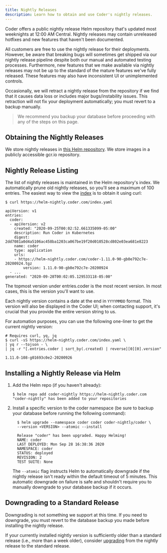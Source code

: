 ```yaml
---
title: Nightly Releases
description: Learn how to obtain and use Coder's nightly releases.
---
```


Coder offers a public nightly release Helm repository that's updated most
weeknights at 12:00 AM Central. Nightly releases may contain unreleased hotfixes
and new features that haven't been documented.

All customers are free to use the nightly release for their deployments.
However, be aware that breaking bugs will sometimes get shipped via our nightly
release pipeline despite both our manual and automated testing processes.
Furthermore, new features that we make available via nightly releases may not be
up to the standard of the mature features we've fully released. These features
may also have inconsistent UI or unimplemented controls.

Occasionally, we will retract a nightly release from the repository if we find
that it causes data loss or includes major bugs/instability issues. This
retraction will not fix your deployment automatically; you must revert to a
backup manually.

> We recommend you backup your database before proceeding with any of the steps
> on this page.

## Obtaining the Nightly Releases

We store nightly releases in
[this Helm repository](https://helm-nightly.coder.com/index.yaml). We store
images in a publicly accessible gcr.io repository.

## Nightly Release Listing

The list of nightly releases is maintained in the Helm repository's index. We
automatically prune old nightly releases, so you'll see a maximum of 100
entries. The easiest way to view the
[index](https://helm-nightly.coder.com/index.yaml) is to obtain it using curl:

```console
$ curl https://helm-nightly.coder.com/index.yaml

apiVersion: v1
entries:
  coder:
  - apiVersion: v2
    created: "2020-09-25T00:02:52.661335099-05:00"
    description: Run Coder in Kubernetes
    digest: 2dd7081a0d4a5106ac458ba1203ca067be19f20d010528cd802e03ea681e8223
    name: coder
    type: application
    urls:
    - https://helm-nightly.coder.com/coder-1.11.0-90-gb0e792c7e-20200924.tgz
        version: 1.11.0-90-gb0e792c7e-20200924
  - ...
generated: "2020-09-28T00:02:05.129533118-05:00"
```

The topmost version under entries.coder is the most recent version. In most
cases, this is the version you'll want to use.

Each nightly version contains a date at the end in `YYYYMMDD` format. This
version will also be displayed in the Coder UI; when contacting support, it's
crucial that you provide the entire version string to us.

For automation purposes, you can use the following one-liner to get the current
nightly version:

```console
# Requires curl, yq, jq
$ curl -sS https://helm-nightly.coder.com/index.yaml \
| yq r --tojson - \
| jq -r "[.entries.coder | sort_by(.created) | reverse][0][0].version"

1.11.0-108-g01693c0e2-20200926
```

## Installing a Nightly Release via Helm

1. Add the Helm repo (if you haven't already):

   ```console
   $ helm repo add coder-nightly https://helm-nightly.coder.com
   "coder-nightly" has been added to your repositories
   ```

1. Install a specific version to the coder namespace (be sure to backup your
   database before running the following command):

   ```console
     $ helm upgrade --namespace coder coder coder-nightly/coder \
     --version <VERSION> --atomic --install

     Release "coder" has been upgraded. Happy Helming!
     NAME: coder
     LAST DEPLOYED: Mon Sep 28 16:38:36 2020
     NAMESPACE: coder
     STATUS: deployed
     REVISION: 2
     TEST SUITE: None
   ```

   The `--atomic` flag instructs Helm to automatically downgrade if the nightly
   release isn't ready within the default timeout of 5 minutes. This automatic
   downgrade on failure is safe and shouldn't require you to manually downgrade
   to your database backup if it occurs.

## Downgrading to a Standard Release

Downgrading is not something we support at this time. If you need to downgrade,
you must revert to the database backup you made before installing the nightly
release.

If your currently installed nightly version is sufficiently older than a
standard release (i.e., more than a week older), consider
[upgrading](../../setup/updating.md) from the nightly release to the standard
release.
